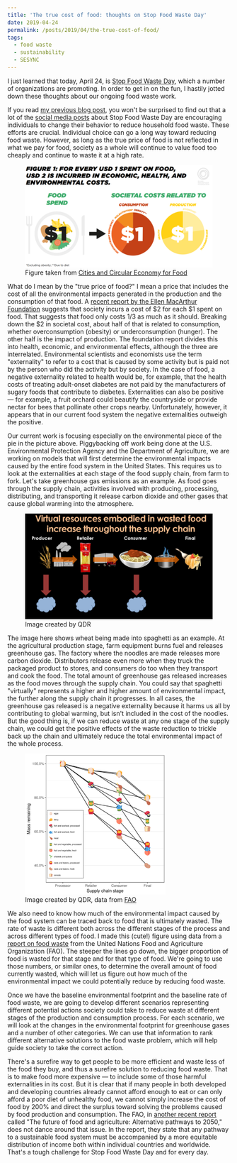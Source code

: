 ```yaml
---
title: 'The true cost of food: thoughts on Stop Food Waste Day'
date: 2019-04-24
permalink: /posts/2019/04/the-true-cost-of-food/
tags:
  - food waste
  - sustainability
  - SESYNC
---
```


I just learned that today, April 24, is [Stop Food Waste Day](https://www.stopfoodwasteday.com/), which a number of organizations are promoting. In order to get in on the fun, I hastily jotted down these thoughts about our ongoing food waste work.

<!--break-->

If you read [my previous blog post](/posts/2019/02/food-waste-and-other-wicked-problems/), you won't be surprised to find out that a lot of the [social media posts](https://twitter.com/_stopfoodwaste_?lang=en) about Stop Food Waste Day are encouraging individuals to change their behavior to reduce household food waste. These efforts are crucial. Individual choice can go a long way toward reducing food waste. However, as long as the true price of food is not reflected in what we pay for food, society as a whole will continue to value food too cheaply and continue to waste it at a high rate.

<figure>
  <img src="/images/macarthur_fig.PNG" alt="Societal cost of food"/>
  <figcaption>Figure taken from <a href="https://www.ellenmacarthurfoundation.org/our-work/activities/cities-and-circular-economy-for-food">Cities and Circular Economy for Food</a></figcaption>
</figure>
    

What do I mean by the "true price of food?" I mean a price that includes the cost of all the environmental impacts generated in the production and the consumption of that food. A [recent report by the Ellen MacArthur Foundation](https://www.ellenmacarthurfoundation.org/our-work/activities/cities-and-circular-economy-for-food) suggests that society incurs a cost of $2 for each $1 spent on food. That suggests that food only costs 1/3 as much as it should. Breaking down the $2 in societal cost, about half of that is related to consumption, whether overconsumption (obesity) or underconsumption (hunger). The other half is the impact of production. The foundation report divides this into health, economic, and environmental effects, although the three are interrelated. Environmental scientists and economists use the term "externality" to refer to a cost that is caused by some activity but is paid not by the person who did the activity but by society. In the case of food, a negative externality related to health would be, for example, that the health costs of treating adult-onset diabetes are not paid by the manufacturers of sugary foods that contribute to diabetes. Externalities can also be positive — for example, a fruit orchard could beautify the countryside or provide nectar for bees that pollinate other crops nearby. Unfortunately, however, it appears that in our current food system the negative externalities outweigh the positive.

Our current work is focusing especially on the environmental piece of the pie in the picture above. Piggybacking off work being done at the U.S. Environmental Protection Agency and the Department of Agriculture, we are working on models that will first determine the environmental impacts caused by the entire food system in the United States. This requires us to look at the externalities at each stage of the food supply chain, from farm to fork. Let's take greenhouse gas emissions as an example. As food goes through the supply chain, activities involved with producing, processing, distributing, and transporting it release carbon dioxide and other gases that cause global warming into the atmosphere.

<figure>
  <img src="/images/supply_chain.PNG" alt="Diagram of supply chain"/>
  <figcaption>Image created by QDR</figcaption>
</figure>

The image here shows wheat being made into spaghetti as an example. At the agricultural production stage, farm equipment burns fuel and releases greenhouse gas. The factory where the noodles are made releases more carbon dioxide. Distributors release even more when they truck the packaged product to stores, and consumers do too when they transport and cook the food. The total amount of greenhouse gas released increases as the food moves through the supply chain. You could say that spaghetti "virtually" represents a higher and higher amount of environmental impact, the further along the supply chain it progresses. In all cases, the greenhouse gas released is a negative externality because it harms us all by contributing to global warming, but isn't included in the cost of the noodles. But the good thing is, if we can reduce waste at any one stage of the supply chain, we could get the positive effects of the waste reduction to trickle back up the chain and ultimately reduce the total environmental impact of the whole process.

<figure>
  <img src="/images/fao_flw.PNG" alt="Food waste by food type and stage" style="max-width:75%;"/>
  <figcaption>Image created by QDR, data from <a href="http://www.fao.org/3/a-i2697e.pdf">FAO</a></figcaption>
</figure>

We also need to know how much of the environmental impact caused by the food system can be traced back to food that is ultimately wasted. The rate of waste is different both across the different stages of the process and across different types of food. I made this (cute!) figure using data from a [report on food waste](http://www.fao.org/3/a-i2697e.pdf) from the United Nations Food and Agriculture Organization (FAO). The steeper the lines go down, the bigger proportion of food is wasted for that stage and for that type of food. We're going to use those numbers, or similar ones, to determine the overall amount of food currently wasted, which will let us figure out how much of the environmental impact we could potentially reduce by reducing food waste.

Once we have the baseline environmental footprint and the baseline rate of food waste, we are going to develop different scenarios representing different potential actions society could take to reduce waste at different stages of the production and consumption process. For each scenario, we will look at the changes in the environmental footprint for greenhouse gases and a number of other categories. We can use that information to rank different alternative solutions to the food waste problem, which will help guide society to take the correct action.

There's a surefire way to get people to be more efficient and waste less of the food they buy, and thus a surefire solution to reducing food waste. That is to make food more expensive — to include some of those harmful externalities in its cost. But it is clear that if many people in both developed and developing countries already cannot afford enough to eat or can only afford a poor diet of unhealthy food, we cannot simply increase the cost of food by 200% and direct the surplus toward solving the problems caused by food production and consumption. The FAO, in [another recent report](http://www.fao.org/publications/fofa/en/) called "The future of food and agriculture: Alternative pathways to 2050," does not dance around that issue. In the report, they state that any pathway to a sustainable food system must be accompanied by a more equitable distribution of income both within individual countries and worldwide. That's a tough challenge for Stop Food Waste Day and for every day.
